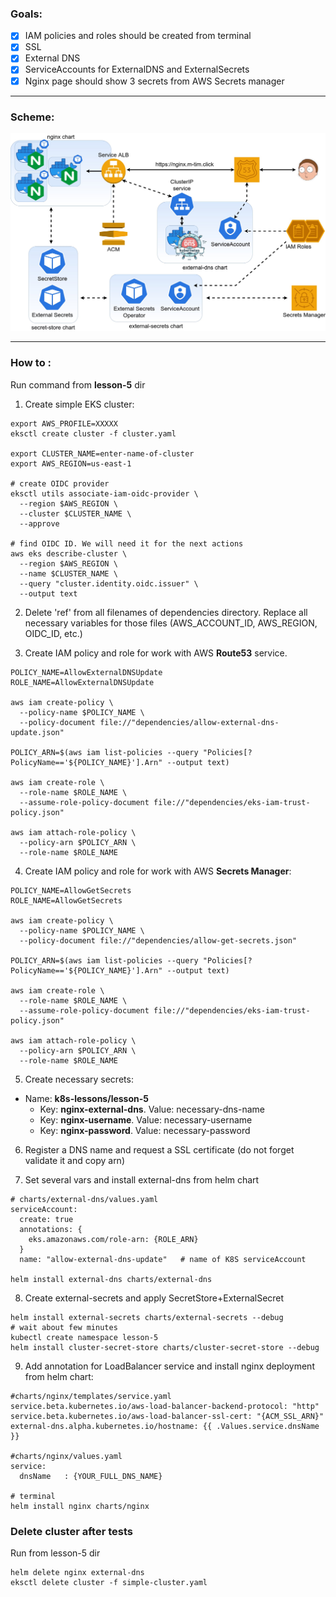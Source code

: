 ### Goals:
- [x] IAM policies and roles should be created from terminal
- [x] SSL
- [x] External DNS
- [x] ServiceAccounts for ExternalDNS and ExternalSecrets
- [x] Nginx page should show 3 secrets from AWS Secrets manager
---
### Scheme:
![Scheme](../assets/lesson-5.jpg)

---
### How to :
Run command from **lesson-5** dir
1. Create simple EKS cluster:
```shell
export AWS_PROFILE=XXXXX
eksctl create cluster -f cluster.yaml

export CLUSTER_NAME=enter-name-of-cluster
export AWS_REGION=us-east-1

# create OIDC provider
eksctl utils associate-iam-oidc-provider \
  --region $AWS_REGION \
  --cluster $CLUSTER_NAME \
  --approve

# find OIDC ID. We will need it for the next actions
aws eks describe-cluster \
  --region $AWS_REGION \
  --name $CLUSTER_NAME \
  --query "cluster.identity.oidc.issuer" \
  --output text 
```


2. Delete 'ref' from all filenames of dependencies directory. Replace all necessary 
variables for those files (AWS_ACCOUNT_ID, AWS_REGION, OIDC_ID, etc.)


3. Create IAM policy and role for work with AWS **Route53** service.
```shell
POLICY_NAME=AllowExternalDNSUpdate
ROLE_NAME=AllowExternalDNSUpdate

aws iam create-policy \
  --policy-name $POLICY_NAME \
  --policy-document file://"dependencies/allow-external-dns-update.json"

POLICY_ARN=$(aws iam list-policies --query "Policies[?PolicyName=='${POLICY_NAME}'].Arn" --output text)

aws iam create-role \
  --role-name $ROLE_NAME \
  --assume-role-policy-document file://"dependencies/eks-iam-trust-policy.json"  

aws iam attach-role-policy \
  --policy-arn $POLICY_ARN \
  --role-name $ROLE_NAME
```


4. Create IAM policy and role for work with AWS **Secrets Manager**:
```shell
POLICY_NAME=AllowGetSecrets
ROLE_NAME=AllowGetSecrets

aws iam create-policy \
  --policy-name $POLICY_NAME \
  --policy-document file://"dependencies/allow-get-secrets.json"

POLICY_ARN=$(aws iam list-policies --query "Policies[?PolicyName=='${POLICY_NAME}'].Arn" --output text)

aws iam create-role \
  --role-name $ROLE_NAME \
  --assume-role-policy-document file://"dependencies/eks-iam-trust-policy.json"  

aws iam attach-role-policy \
  --policy-arn $POLICY_ARN \
  --role-name $ROLE_NAME
```


5. Create necessary secrets:
- Name: **k8s-lessons/lesson-5**
  - Key: **nginx-external-dns**. Value: necessary-dns-name
  - Key: **nginx-username**. Value: necessary-username
  - Key: **nginx-password**. Value: necessary-password

6. Register a DNS name and request a SSL certificate (do not forget validate it and copy arn)


7. Set several vars and install external-dns from helm chart
```shell
# charts/external-dns/values.yaml
serviceAccount:
  create: true
  annotations: {
    eks.amazonaws.com/role-arn: {ROLE_ARN}
  }
  name: "allow-external-dns-update"   # name of K8S serviceAccount

helm install external-dns charts/external-dns
```
8. Create external-secrets and apply SecretStore+ExternalSecret
```shell
helm install external-secrets charts/external-secrets --debug
# wait about few minutes
kubectl create namespace lesson-5
helm install cluster-secret-store charts/cluster-secret-store --debug
```
9. Add annotation for LoadBalancer service and install nginx deployment from helm chart:
```shell
#charts/nginx/templates/service.yaml
service.beta.kubernetes.io/aws-load-balancer-backend-protocol: "http"
service.beta.kubernetes.io/aws-load-balancer-ssl-cert: "{ACM_SSL_ARN}"
external-dns.alpha.kubernetes.io/hostname: {{ .Values.service.dnsName }}

#charts/nginx/values.yaml
service:
  dnsName   : {YOUR_FULL_DNS_NAME}

# terminal
helm install nginx charts/nginx
```
### Delete cluster after tests
Run from lesson-5 dir
```shell
helm delete nginx external-dns
eksctl delete cluster -f simple-cluster.yaml
```
